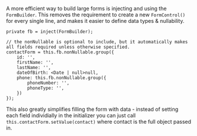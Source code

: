 A more efficient way to build large forms is injecting and using the `FormBuilder`.  This removes the requirement to create a new `FormControl()` for every single line, and makes it easier to define data types & nullability.

```
private fb = inject(FormBuilder);

// the nonNullable is optional to include, but it automatically makes all fields required unless otherwise specified.
contactForm = this.fb.nonNullable.group({
    id: '',
    firstName: '',
    lastName: '',
    dateOfBirth: <Date | null>null,
    phone: this.fb.nonNullable.group({
        phoneNumber: '',
        phoneType: '',
    })
});
```

This also greatly simplifies filling the form with data - instead of setting each field individially in the initializer you can just call `this.contactForm.setValue(contact)` where contact is the full object passed in.